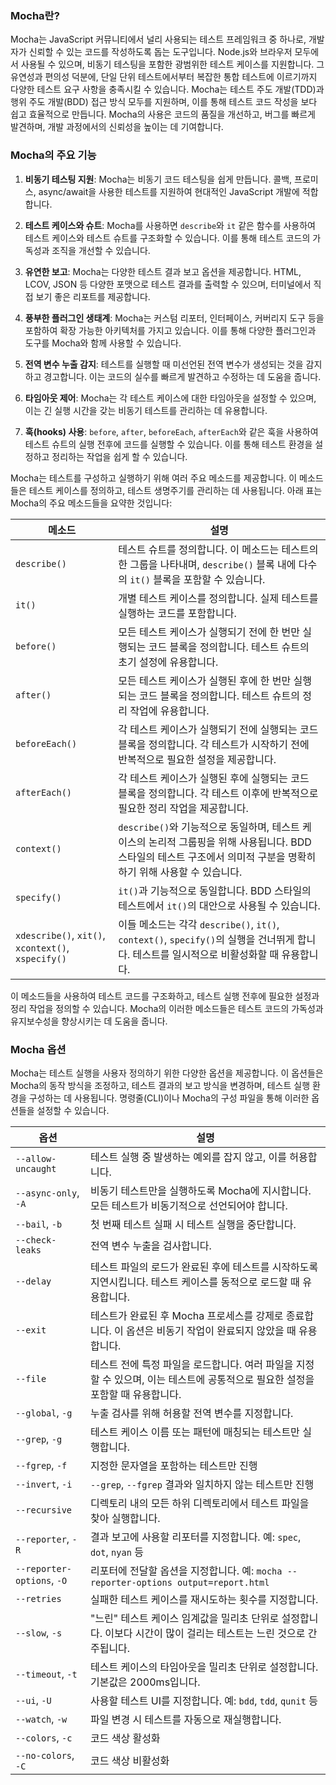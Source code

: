 ### Mocha란?

Mocha는 JavaScript 커뮤니티에서 널리 사용되는 테스트 프레임워크 중 하나로, 개발자가 신뢰할 수 있는 코드를 작성하도록 돕는 도구입니다.  Node.js와 브라우저 모두에서 사용될 수 있으며, 비동기 테스팅을 포함한 광범위한 테스트 케이스를 지원합니다. 그 유연성과 편의성 덕분에, 단일 단위 테스트에서부터 복잡한 통합 테스트에 이르기까지 다양한 테스트 요구 사항을 충족시킬 수 있습니다. Mocha는 테스트 주도 개발(TDD)과 행위 주도 개발(BDD) 접근 방식 모두를 지원하며, 이를 통해 테스트 코드 작성을 보다 쉽고 효율적으로 만듭니다. Mocha의 사용은 코드의 품질을 개선하고, 버그를 빠르게 발견하며, 개발 과정에서의 신뢰성을 높이는 데 기여합니다.

### Mocha의 주요 기능

1. **비동기 테스팅 지원**: Mocha는 비동기 코드 테스팅을 쉽게 만듭니다. 콜백, 프로미스, async/await을 사용한 테스트를 지원하여 현대적인 JavaScript 개발에 적합합니다.

2. **테스트 케이스와 슈트**: Mocha를 사용하면 `describe`와 `it` 같은 함수를 사용하여 테스트 케이스와 테스트 슈트를 구조화할 수 있습니다. 이를 통해 테스트 코드의 가독성과 조직을 개선할 수 있습니다.

3. **유연한 보고**: Mocha는 다양한 테스트 결과 보고 옵션을 제공합니다. HTML, LCOV, JSON 등 다양한 포맷으로 테스트 결과를 출력할 수 있으며, 터미널에서 직접 보기 좋은 리포트를 제공합니다.

4. **풍부한 플러그인 생태계**: Mocha는 커스텀 리포터, 인터페이스, 커버리지 도구 등을 포함하여 확장 가능한 아키텍처를 가지고 있습니다. 이를 통해 다양한 플러그인과 도구를 Mocha와 함께 사용할 수 있습니다.

5. **전역 변수 누출 감지**: 테스트를 실행할 때 미선언된 전역 변수가 생성되는 것을 감지하고 경고합니다. 이는 코드의 실수를 빠르게 발견하고 수정하는 데 도움을 줍니다.

6. **타임아웃 제어**: Mocha는 각 테스트 케이스에 대한 타임아웃을 설정할 수 있으며, 이는 긴 실행 시간을 갖는 비동기 테스트를 관리하는 데 유용합니다.

7. **훅(hooks) 사용**: `before`, `after`, `beforeEach`, `afterEach`와 같은 훅을 사용하여 테스트 슈트의 실행 전후에 코드를 실행할 수 있습니다. 이를 통해 테스트 환경을 설정하고 정리하는 작업을 쉽게 할 수 있습니다.

Mocha는 테스트를 구성하고 실행하기 위해 여러 주요 메소드를 제공합니다. 이 메소드들은 테스트 케이스를 정의하고, 테스트 생명주기를 관리하는 데 사용됩니다. 아래 표는 Mocha의 주요 메소드들을 요약한 것입니다:

| 메소드                                             | 설명                                                         |
| -------------------------------------------------- | ------------------------------------------------------------ |
| `describe()`                                       | 테스트 슈트를 정의합니다. 이 메소드는 테스트의 한 그룹을 나타내며, `describe()` 블록 내에 다수의 `it()` 블록을 포함할 수 있습니다. |
| `it()`                                             | 개별 테스트 케이스를 정의합니다. 실제 테스트를 실행하는 코드를 포함합니다. |
| `before()`                                         | 모든 테스트 케이스가 실행되기 전에 한 번만 실행되는 코드 블록을 정의합니다. 테스트 슈트의 초기 설정에 유용합니다. |
| `after()`                                          | 모든 테스트 케이스가 실행된 후에 한 번만 실행되는 코드 블록을 정의합니다. 테스트 슈트의 정리 작업에 유용합니다. |
| `beforeEach()`                                     | 각 테스트 케이스가 실행되기 전에 실행되는 코드 블록을 정의합니다. 각 테스트가 시작하기 전에 반복적으로 필요한 설정을 제공합니다. |
| `afterEach()`                                      | 각 테스트 케이스가 실행된 후에 실행되는 코드 블록을 정의합니다. 각 테스트 이후에 반복적으로 필요한 정리 작업을 제공합니다. |
| `context()`                                        | `describe()`와 기능적으로 동일하며, 테스트 케이스의 논리적 그룹핑을 위해 사용됩니다. BDD 스타일의 테스트 구조에서 의미적 구분을 명확히 하기 위해 사용할 수 있습니다. |
| `specify()`                                        | `it()`과 기능적으로 동일합니다. BDD 스타일의 테스트에서 `it()`의 대안으로 사용될 수 있습니다. |
| `xdescribe()`, `xit()`, `xcontext()`, `xspecify()` | 이들 메소드는 각각 `describe()`, `it()`, `context()`, `specify()`의 실행을 건너뛰게 합니다. 테스트를 일시적으로 비활성화할 때 유용합니다. |

이 메소드들을 사용하여 테스트 코드를 구조화하고, 테스트 실행 전후에 필요한 설정과 정리 작업을 정의할 수 있습니다. Mocha의 이러한 메소드들은 테스트 코드의 가독성과 유지보수성을 향상시키는 데 도움을 줍니다.

### Mocha 옵션

Mocha는 테스트 실행을 사용자 정의하기 위한 다양한 옵션을 제공합니다. 이 옵션들은 Mocha의 동작 방식을 조정하고, 테스트 결과의 보고 방식을 변경하며, 테스트 실행 환경을 구성하는 데 사용됩니다. 명령줄(CLI)이나 Mocha의 구성 파일을 통해 이러한 옵션들을 설정할 수 있습니다.

| 옵션                       | 설명                                                         |
| -------------------------- | ------------------------------------------------------------ |
| `--allow-uncaught`         | 테스트 실행 중 발생하는 예외를 잡지 않고, 이를 허용합니다.   |
| `--async-only`, `-A`       | 비동기 테스트만을 실행하도록 Mocha에 지시합니다. 모든 테스트가 비동기적으로 선언되어야 합니다. |
| `--bail`, `-b`             | 첫 번째 테스트 실패 시 테스트 실행을 중단합니다.             |
| `--check-leaks`            | 전역 변수 누출을 검사합니다.                                 |
| `--delay`                  | 테스트 파일의 로드가 완료된 후에 테스트를 시작하도록 지연시킵니다. 테스트 케이스를 동적으로 로드할 때 유용합니다. |
| `--exit`                   | 테스트가 완료된 후 Mocha 프로세스를 강제로 종료합니다. 이 옵션은 비동기 작업이 완료되지 않았을 때 유용합니다. |
| `--file`                   | 테스트 전에 특정 파일을 로드합니다. 여러 파일을 지정할 수 있으며, 이는 테스트에 공통적으로 필요한 설정을 포함할 때 유용합니다. |
| `--global`, `-g`           | 누출 검사를 위해 허용할 전역 변수를 지정합니다.              |
| `--grep`, `-g`             | 테스트 케이스 이름 또는 패턴에 매칭되는 테스트만 실행합니다. |
| `--fgrep`, `-f`            | 지정한 문자열을 포함하는 테스트만 진행                       |
| `--invert`, `-i`           | `--grep`, `--fgrep` 결과와 일치하지 않는 테스트만 진행       |
| `--recursive`              | 디렉토리 내의 모든 하위 디렉토리에서 테스트 파일을 찾아 실행합니다. |
| `--reporter`, `-R`         | 결과 보고에 사용할 리포터를 지정합니다. 예: `spec`, `dot`, `nyan` 등 |
| `--reporter-options`, `-O` | 리포터에 전달할 옵션을 지정합니다. 예: `mocha --reporter-options output=report.html` |
| `--retries`                | 실패한 테스트 케이스를 재시도하는 횟수를 지정합니다.         |
| `--slow`, `-s`             | "느린" 테스트 케이스 임계값을 밀리초 단위로 설정합니다. 이보다 시간이 많이 걸리는 테스트는 느린 것으로 간주됩니다. |
| `--timeout`, `-t`          | 테스트 케이스의 타임아웃을 밀리초 단위로 설정합니다. 기본값은 2000ms입니다. |
| `--ui`, `-U`               | 사용할 테스트 UI를 지정합니다. 예: `bdd`, `tdd`, `qunit` 등  |
| `--watch`, `-w`            | 파일 변경 시 테스트를 자동으로 재실행합니다.                 |
| `--colors`, `-c`           | 코드 색상 활성화                                             |
| `--no-colors`, `-C`        | 코드 색상 비활성화                                           |
